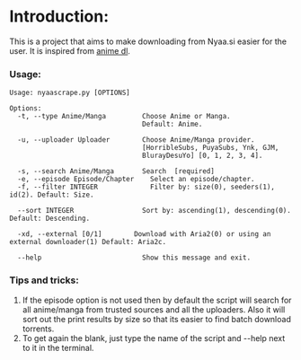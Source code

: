 # Introduction:
This is a project that aims to make downloading from Nyaa.si easier for the user.
It is inspired from [anime dl](https://github.com/vn-ki/anime-downloader "anime dl").
### Usage:
```
Usage: nyaascrape.py [OPTIONS]

Options:
  -t, --type Anime/Manga         Choose Anime or Manga.
                                 Default: Anime.

  -u, --uploader Uploader        Choose Anime/Manga provider.
                                 [HorribleSubs, PuyaSubs, Ynk, GJM,
                                 BlurayDesuYo] [0, 1, 2, 3, 4].

  -s, --search Anime/Manga       Search  [required]
  -e, --episode Episode/Chapter    Select an episode/chapter.
  -f, --filter INTEGER             Filter by: size(0), seeders(1), id(2). Default: Size.

  --sort INTEGER                 Sort by: ascending(1), descending(0). Default: Descending.

  -xd, --external [0/1]        Download with Aria2(0) or using an external downloader(1) Default: Aria2c.

  --help                         Show this message and exit.
```
### Tips and tricks:
1. If the episode option is not used then by default the script will search for all anime/manga from trusted sources and all the uploaders. Also it will sort out the print results by size so that its easier to find batch download torrents.
2. To get again the blank, just type the name of the script and --help next to it in the terminal.
